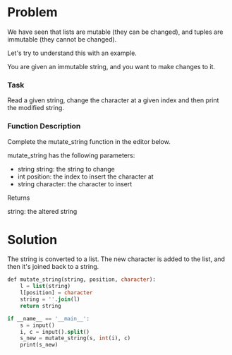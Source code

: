 Problem
==

We have seen that lists are mutable (they can be changed), and tuples are immutable (they cannot be changed).

Let's try to understand this with an example.

You are given an immutable string, and you want to make changes to it.

### Task
Read a given string, change the character at a given index and then print the modified string.

### Function Description

Complete the mutate_string function in the editor below.

mutate_string has the following parameters:

* string string: the string to change
* int position: the index to insert the character at
* string character: the character to insert

Returns

string: the altered string

Solution
==
The string is converted to a list. The new character is added to the list, and then it's joined back to a string.

~~~sql
def mutate_string(string, position, character):
    l = list(string)
    l[position] = character
    string = ''.join(l)
    return string

if __name__ == '__main__':
    s = input()
    i, c = input().split()
    s_new = mutate_string(s, int(i), c)
    print(s_new)


~~~
